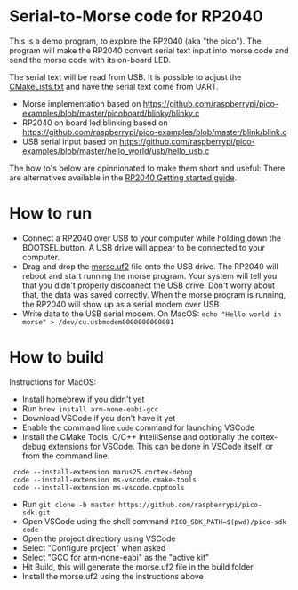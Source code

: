 # Serial-to-Morse code for RP2040

This is a demo program, to explore the RP2040 (aka "the pico").
The program will make the RP2040 convert serial text input into morse code and send the morse code with its on-board LED.

The serial text will be read from USB. It is possible to adjust the [CMakeLists.txt](CMakeLists.txt) and have the serial text come from UART.

* Morse implementation based on https://github.com/raspberrypi/pico-examples/blob/master/picoboard/blinky/blinky.c
* RP2040 on board led blinking based on https://github.com/raspberrypi/pico-examples/blob/master/blink/blink.c
* USB serial input based on https://github.com/raspberrypi/pico-examples/blob/master/hello_world/usb/hello_usb.c

The how to's below are opinnionated to make them short and useful: There are alternatives available in the [RP2040 Getting started guide](https://datasheets.raspberrypi.org/pico/getting-started-with-pico.pdf).

# How to run

* Connect a RP2040 over USB to your computer while holding down the BOOTSEL button.
  A USB drive will appear to be connected to your computer.
* Drag and drop the [morse.uf2](https://github.com/berikv/pico-morse/releases/latest/download/morse.uf2) file onto the USB drive.
  The RP2040 will reboot and start running the morse program.
  Your system will tell you that you didn't properly disconnect the USB drive. Don't worry about that, the data was saved correctly.
  When the morse program is running, the RP2040 will show up as a serial modem over USB.
* Write data to the USB serial modem.
  On MacOS: `echo "Hello world in morse" > /dev/cu.usbmodem0000000000001`


# How to build

Instructions for MacOS:

* Install homebrew if you didn't yet
* Run `brew install arm-none-eabi-gcc`
* Download VSCode if you don't have it yet
* Enable the command line `code` command for launching VSCode
* Install the CMake Tools, C/C++ IntelliSense and optionally the cortex-debug extensions for VSCode.
This can be done in VSCode itself, or from the command line.

```
 code --install-extension marus25.cortex-debug
 code --install-extension ms-vscode.cmake-tools
 code --install-extension ms-vscode.cpptools
```
* Run `git clone -b master https://github.com/raspberrypi/pico-sdk.git`
* Open VSCode using the shell command `PICO_SDK_PATH=$(pwd)/pico-sdk code`
* Open the project directiory using VSCode
* Select "Configure project" when asked
* Select "GCC for arm-none-eabi" as the "active kit"
* Hit Build, this will generate the morse.uf2 file in the build folder
* Install the morse.uf2 using the instructions above

